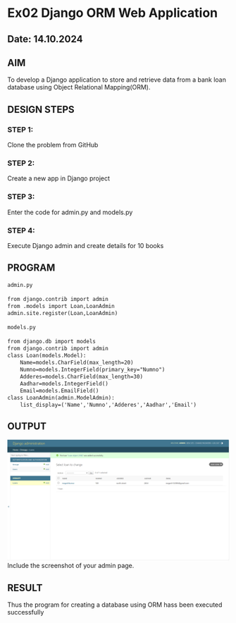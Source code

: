 # Ex02 Django ORM Web Application
## Date: 14.10.2024

## AIM
To develop a Django application to store and retrieve data from a bank loan database using Object Relational Mapping(ORM).

## DESIGN STEPS

### STEP 1:
Clone the problem from GitHub

### STEP 2:
Create a new app in Django project

### STEP 3:
Enter the code for admin.py and models.py

### STEP 4:
Execute Django admin and create details for 10 books

## PROGRAM
```
admin.py

from django.contrib import admin
from .models import Loan,LoanAdmin
admin.site.register(Loan,LoanAdmin)

models.py

from django.db import models
from django.contrib import admin
class Loan(models.Model):
	Name=models.CharField(max_length=20)
	Numno=models.IntegerField(primary_key="Numno")
	Adderes=models.CharField(max_length=30)
	Aadhar=models.IntegerField()
	Email=models.EmailField()
class LoanAdmin(admin.ModelAdmin):
	list_display=('Name','Numno','Adderes','Aadhar','Email')

```



## OUTPUT
![alt text](<Screenshot 2024-11-19 094157.png>)
Include the screenshot of your admin page.


## RESULT
Thus the program for creating a database using ORM hass been executed successfully
